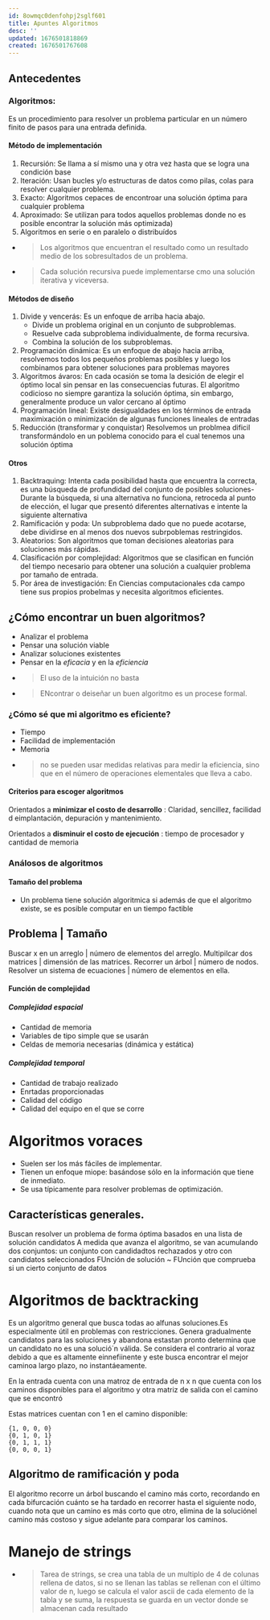 ```yaml
---
id: 8owmqc0denfohpj2sglf601
title: Apuntes Algoritmos
desc: ''
updated: 1676501818869
created: 1676501767608
---
```

## Antecedentes

### Algoritmos:
Es un procedimiento para resolver un problema particular en un número finito de pasos para una entrada definida.

#### Método de implementación
1. Recursión: 
Se llama a sí mismo una y otra vez hasta que se logra una condición base
2. Iteración: 
Usan bucles y/o estructuras de datos como pilas, colas para resolver cualquier problema.
3. Exacto: 
Algoritmos cepaces de encontroar una solución óptima para cualquier problema
4. Aproximado:
Se utilizan para todos aquellos problemas donde no es posible encontrar la solución más optimizada)
5. Algoritmos en serie o en paralelo o distribuídos
- > Los algoritmos que encuentran el resultado como un resultado medio de los sobresultados de un problema.
- > Cada solución recursiva puede implementarse cmo una solución iterativa y viceversa.
#### Métodos de diseño
1. Divide y vencerás:
Es un enfoque de arriba hacia abajo.
    * Divide un problema original en un conjunto de subproblemas.
    * Resuelve cada subproblema individualmente, de forma recursiva.
    * Combina la solución de los subproblemas.
2. Programación dinámica:
Es un enfoque de abajo hacia arriba, resolvemos todos los pequeños problemas posibles y luego los combinamos para obtener soluciones para problemas mayores
3. Algoritmos ávaros:
En cada ocasión se toma la desición de elegir el óptimo local sin pensar en las consecuencias futuras. El algoritmo codicioso no siempre garantiza la solución óptima, sin embargo, generalmente produce un valor cercano al óptimo
4. Programación lineal:
Existe desigualdades en los términos de entrada  maximixación o minimización de algunas funciones lineales de entradas
5. Reducción (transformar y conquistar)
Resolvemos un problmea dificil transformándolo en un poblema conocido para el cual tenemos una solución óptima
#### Otros
1. Backtraquing:
Intenta cada posibilidad hasta que encuentra la correcta, es una búsqueda de profundidad del conjunto de posibles soluciones- Durante la búsqueda, si una alternativa no funciona, retroceda al punto de elección, el lugar que presentó diferentes alternativas e intente la siguiente alternativa
2. Ramificación y poda:
Un subproblema dado que no puede acotarse, debe dividirse en al menos dos nuevos subrpoblemas restringidos.
3. Aleatorios:
Son algoritmos que toman decisiones aleatorias para soluciones más rápidas.
5. Clasificación por complejidad:
Algoritmos que se clasifican en función del tiempo necesario para obtener una solución a cualquier problema por tamaño de entrada.
6. Por área de investigación:
En Ciencias computacionales cda campo tiene sus propios probelmas y necesita algoritmos eficientes.

## ¿Cómo encontrar un buen algoritmos?
* Analizar el problema
* Pensar una solución viable
* Analizar soluciones existentes
* Pensar en la _eficacia_ y en la _eficiencia_
- > El uso de la intuición no basta
- > ENcontrar o deiseñar un buen algoritmo es un procese formal.
### ¿Cómo sé que mi algoritmo es eficiente?
* Tiempo
* Facilidad de implementación
* Memoria
 - > no se pueden usar medidas relativas para medir la eficiencia, sino que en el número de operaciones elementales que lleva a cabo.
#### Criterios para escoger algoritmos
Orientados a __minimizar el costo de desarrollo__
: Claridad, sencillez, facilidad d eimplantación, depuración y mantenimiento.

Orientados a __disminuir el costo de ejecución__
: tiempo de procesador y cantidad de memoria

### Análosos de algoritmos
#### Tamaño del problema
* Un problema tiene solución algoritmica si además de que el algoritmo existe, se es posible computar en un tiempo factible


Problema | Tamaño
----------
Buscar x en un arreglo | número de elementos del arreglo.
Multipilcar dos matrices | dimensión de las matrices.
Recorrer un árbol | número de nodos.
Resolver un sistema de ecuaciones | número de elementos en ella.

#### Función de complejidad
##### Complejidad espacial

* Cantidad de memoria
* Variables de tipo simple que se usarán
* Celdas de memoria necesarias (dinámica y estática)

##### Complejidad temporal
* Cantidad de trabajo realizado
* Enrtadas proporcionadas
* Calidad del código
* Calidad del equipo en el que se corre

# Algoritmos voraces

* Suelen ser los más fáciles de implementar.
* Tienen un enfoque miope: basándose sólo en la información que tiene de inmediato.
* Se usa típicamente para resolver problemas de optimización.

## Características generales.
Buscan resolver un problema de forma óptima basados en una lista de solución candidatos
A medida que avanza el algoritmo, se van acumulando dos conjuntos: un conjunto con candidadtos rechazados y otro con candidatos seleccionados
FUnción de solución
~ FUnción que comprueba si un cierto conjunto de datos

# Algoritmos de backtracking

Es un algoritmo general que busca todas ao alfunas soluciones.Es especialmente útil en problemas con restricciones. Genera gradualmente candidatos para las soluciones y abandona estastan pronto determina que un candidato no es una solució´n válida. Se considera el contrario al voraz debido a que es altamente einnefiinente y este busca encontrar el mejor caminoa largo plazo, no instantáeamente.

En la entrada cuenta con una matroz de entrada de n x n que cuenta con los caminos disponibles para el algoritmo y otra matriz de salida con el camino que se encontró

Estas matrices cuentan con 1 en el camino disponible:

```Matriz
{1, 0, 0, 0}
{0, 1, 0, 1}
{0, 1, 1, 1}
{0, 0, 0, 1}
```

## Algoritmo de ramificación y poda
El algoritmo recorre un árbol buscando el camino más corto, recordando en cada bifurcación cuánto se ha tardado en recorrer hasta el siguiente nodo, cuando nota que un camino es más corto que otro, elimina de la soluciónel camino más costoso y sigue adelante para comparar los caminos.

# Manejo de strings
- > Tarea de strings, se crea una tabla de un multiplo de 4 de colunas rellena de datos, si no se llenan las tablas se rellenan con el último valor de n, luego se calcula el valor ascii de cada elemento de la tabla y se suma, la respuesta se guarda en un vector donde se almacenan cada resultado